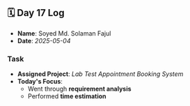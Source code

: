 ## 🗓️ Day 17 Log

- **Name**: Soyed Md. Solaman Fajul  
- **Date**: *2025-05-04*  

### Task
- **Assigned Project**: *Lab Test Appointment Booking System*
- **Today's Focus**:
  - Went through **requirement analysis**
  - Performed **time estimation**